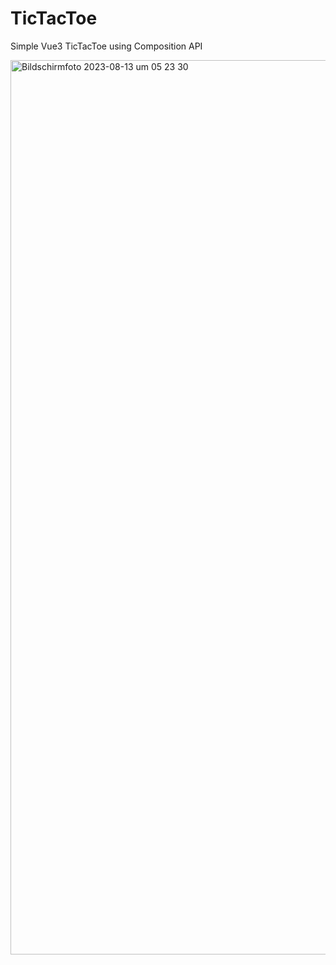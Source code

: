 # TicTacToe

Simple Vue3 TicTacToe using Composition API

<img width="1431" alt="Bildschirmfoto 2023-08-13 um 05 23 30" src="https://github.com/n-ic-o/TicTacToe/assets/100240857/2b09988f-571c-4a02-9270-a3e63d5c81db">


